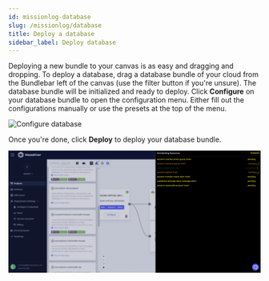 ```yaml
---
id: missionlog-database
slug: /missionlog/database
title: Deploy a database
sidebar_label: Deploy database
---
```


Deploying a new bundle to your canvas is as easy and dragging and dropping. To deploy a database, drag a database bundle of your cloud from the Bundlebar left of the canvas (use the filter button if you're unsure). The database bundle will be initialized and ready to deploy. Click **Configure** on your database bundle to open the configuration menu. Either fill out the configurations manually or use the presets at the top of the menu.

![Configure database](./database.gif)

Once you're done, click **Deploy** to deploy your database bundle.

![Deploy database](./dbdeploy.gif)